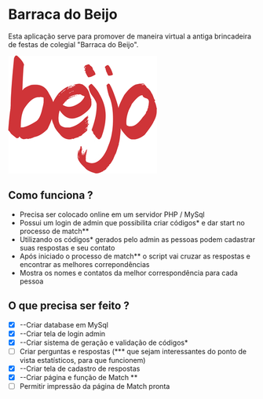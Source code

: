 # Barraca do Beijo

Esta aplicação serve para promover de maneira virtual a antiga brincadeira de festas de colegial "Barraca do Beijo".

![alt text](https://raw.githubusercontent.com/manbomb/Barraca-do-Beijo/master/logo.jpg)

## Como funciona ?

- Precisa ser colocado online em um servidor PHP / MySql
- Possui um login de admin que possibilita criar códigos* e dar start no processo de match**
- Utilizando os códigos* gerados pelo admin as pessoas podem cadastrar suas respostas e seu contato
- Após iniciado o processo de match** o script vai cruzar as respostas e encontrar as melhores correpondências
- Mostra os nomes e contatos da melhor correspondência para cada pessoa

## O que precisa ser feito ?

- [x] --Criar database em MySql
- [x] --Criar tela de login admin
- [x] --Criar sistema de geração e validação de códigos*
- [ ] Criar perguntas e respostas (*** que sejam interessantes do ponto de vista estatísticos, para que funcionem)
- [x] --Criar tela de cadastro de respostas 
- [x] --Criar página e função de Match **
- [ ] Permitir impressão da página de Match pronta
